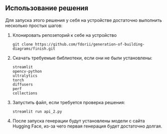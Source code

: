 ## Использование решения 

Для запуска этого решения у себя на устройстве достаточно выполнить несколько простых шагов:
1. Клонировать репозеторий к себе на устройство
    ```
    git clone https://github.com/fdorii/generation-of-building-diagrams/finish.git
    ```
2. Скачать требуемые библиотеки, если они не были установлены:
    ```
    streamlit 
    opencv-python  
    ultralytics 
    torch 
    diffusers
    perf
    collections
    ```
3. Запустить файл, если требуется проверка решения:
    ```
    streamlit run api_2.py
    ```
4. После запуска генерации будут установлены модели с сайта Hugging Face, из-за чего первая генерация будет достаточно долгая.
